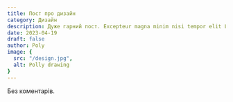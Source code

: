 ```yaml
---
title: Пост про дизайн
category: Дизайн
description: Дуже гарний пост. Excepteur magna minim nisi tempor elit Lorem esse proident nostrud adipisicing duis ex consectetur ex.
date: 2023-04-19
draft: false
author: Poly
image: {
  src: "/design.jpg",
  alt: Polly drawing
}
---
```


Без коментарів.
